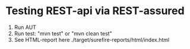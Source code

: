 # Testing REST-api via REST-assured

1. Run AUT
2. Run test: "mvn test" or "mvn clean test"
3. See HTML-report here ./target/surefire-reports/html/index.html